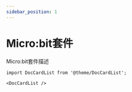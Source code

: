 ```yaml
---
sidebar_position: 1
---
```


# Micro:bit套件

Micro:bit套件描述

```mdx-code-block
import DocCardList from '@theme/DocCardList';

<DocCardList />
```
